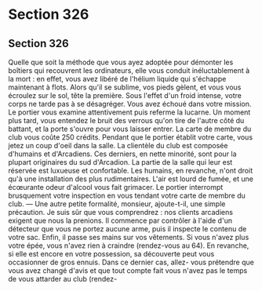 # Section 326

## Section 326

Quelle que soit la méthode que vous ayez adoptée pour démonter
les boîtiers qui recouvrent les ordinateurs, elle vous conduit
inéluctablement à la mort : en effet, vous avez libéré de l'hélium
liquide qui s'échappe maintenant à flots. Alors qu'il se sublime,
vos pieds gèlent, et vous vous écroulez sur le sol, tête la première.
Sous l'effet d'un froid intense, votre corps ne tarde pas à se
désagréger. Vous avez échoué dans votre mission.
Le portier vous examine attentivement puis referme la lucarne.
Un moment plus tard, vous entendez le bruit des verrous qu'on
tire de l'autre côté du battant, et la porte s'ouvre pour vous
laisser entrer. La carte de membre du club vous coûte 250
crédits. Pendant que le portier établit votre carte, vous jetez un
coup d'oeil dans la salle. La clientèle du club est composée
d'humains et d'Arcadiens. Ces derniers, en nette minorité, sont
pour la plupart originaires du sud d'Arcadion. La partie de la
salle qui leur est réservée est luxueuse et confortable. Les
humains, en revanche, n'ont droit qu'à une installation des plus
rudimentaires. L'air est lourd de fumée, et une écœurante odeur
d'alcool vous fait grimacer. Le portier interrompt brusquement
votre inspection en vous tendant votre carte de membre du club.
— Une autre petite formalité, monsieur, ajoute-t-il, une simple
précaution. Je suis sûr que vous comprendrez : nos clients
arcadiens exigent que nous la prenions.
Il commence par contrôler à l'aide d'un détecteur que vous ne
portez aucune arme, puis il inspecte le contenu de votre sac.
Enfin, il passe ses mains sur vos vêtements. Si vous n'avez plus
votre épée, vous n'avez rien à craindre (rendez-vous au 64). En
revanche, si elle est encore en votre possession, sa découverte
peut vous occasionner de gros ennuis. Dans ce dernier cas, allez-
vous prétendre que vous avez changé d'avis et que tout compte
fait vous n'avez pas le temps de vous attarder au club (rendez-
